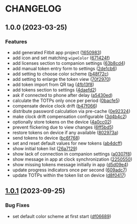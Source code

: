 # CHANGELOG

## 1.0.0 (2023-03-25)

### Features

- add generated Fitbit app project ([1650983](https://github.com/remigius42/fitbit-otp-auth-app/commit/16509835082ce3d540bdbb3bbcff5520182880f5))
- add icon and set matching `wipeColor` ([671424f](https://github.com/remigius42/fitbit-otp-auth-app/commit/671424f07edcb78c5b692caad482cb43e670f6ff))
- add licenses section to companion settings ([63b8cd4](https://github.com/remigius42/fitbit-otp-auth-app/commit/63b8cd44d586928698c0706194b590f448512e89))
- add manual token entry form to settings ([2de1cb6](https://github.com/remigius42/fitbit-otp-auth-app/commit/2de1cb65644b962f2f438b5c30bf9f01f69e0087))
- add setting to choose color scheme ([b48f72c](https://github.com/remigius42/fitbit-otp-auth-app/commit/b48f72cf46400fc1bd43eecf2ea77fe6f9832577))
- add setting to enlarge the token view ([70f2970](https://github.com/remigius42/fitbit-otp-auth-app/commit/70f2970fc0f91cef60b0f122e748d7f1cf0be954))
- add token import from QR tag ([4fb13f8](https://github.com/remigius42/fitbit-otp-auth-app/commit/4fb13f8a5e572684423d37a464955073c1ece423))
- add tokens section to settings ([4daefd2](https://github.com/remigius42/fitbit-otp-auth-app/commit/4daefd26fbbd8b4d5d9a98b14d24ad3014853bab))
- ask if connected to phone after delay ([a5430ed](https://github.com/remigius42/fitbit-otp-auth-app/commit/a5430edcaf96ff0d52926aa5a403ab97d6dcbb72))
- calculate the TOTPs only once per period ([0bacfe5](https://github.com/remigius42/fitbit-otp-auth-app/commit/0bacfe5dd2de4856d77ecc9ce7b6627732ce047e))
- compensate device clock drift ([b47f066](https://github.com/remigius42/fitbit-otp-auth-app/commit/b47f0668517b644edb9ad70f0ca281aa484e9411))
- distribute password calculation via pre-cache ([0e92324](https://github.com/remigius42/fitbit-otp-auth-app/commit/0e9232485958528ec2081bcf6f4acc19076c41ac))
- make clock drift compensation configurable ([3d4b4c2](https://github.com/remigius42/fitbit-otp-auth-app/commit/3d4b4c2a13314034e375e1a06ec55d3e3a1dd25f))
- optionally store tokens on the device ([4a0cc02](https://github.com/remigius42/fitbit-otp-auth-app/commit/4a0cc0213ec3ee5632dd8f79e4435e2a30021533))
- prevent flickering due to view changes ([6ff5bd5](https://github.com/remigius42/fitbit-otp-auth-app/commit/6ff5bd509e5cdaed320720aedfe45eae8c1259b9))
- restore tokens on device if any available ([802973a](https://github.com/remigius42/fitbit-otp-auth-app/commit/802973a6b746f230adcd0a263a15a0e5dcb0e8c3))
- send tokens to device ([bc6f768](https://github.com/remigius42/fitbit-otp-auth-app/commit/bc6f76803b14dd0d38d7bbeac300e9e8c5e848d8))
- set and reset default values for new tokens ([ab4dcff](https://github.com/remigius42/fitbit-otp-auth-app/commit/ab4dcff05f31a967f48692dbbcecec21d1ef5958))
- show initial token list ([26a7129](https://github.com/remigius42/fitbit-otp-auth-app/commit/26a712981eeb689448fd486ddacde80403f1ba6a))
- show lack of connection in companion settings ([a0307f8](https://github.com/remigius42/fitbit-otp-auth-app/commit/a0307f8ee92413ead1ff412dd59ac7d37ee94fb4))
- show message in app at clock synchronization ([2250550](https://github.com/remigius42/fitbit-otp-auth-app/commit/2250550ac793b91072ba7f679b1870bd1a265962))
- show missing tokens message initially in app ([d5d09e4](https://github.com/remigius42/fitbit-otp-auth-app/commit/d5d09e4a24f79e1aae376197e9beaddaa2d05999))
- update progress indicators once per second ([609adc7](https://github.com/remigius42/fitbit-otp-auth-app/commit/609adc789ec68c77fe2a149c1731e80e57474477))
- update TOTPs within the token list on device ([d8f0417](https://github.com/remigius42/fitbit-otp-auth-app/commit/d8f0417364ac4fb8df5ef9e8b3921fb0cd8d7d64))

## [1.0.1](https://github.com/remigius42/fitbit-otp-auth-app/compare/v1.0.0...v1.0.1) (2023-09-25)

### Bug Fixes

- set default color scheme at first start ([df06689](https://github.com/remigius42/fitbit-otp-auth-app/commit/df06689727af755f23f6fe0847614b995c9deee2))
